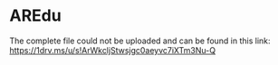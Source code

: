 # AREdu
The complete file could not be uploaded and can be found in this link: https://1drv.ms/u/s!ArWkcljStwsjgc0aeyvc7iXTm3Nu-Q 

